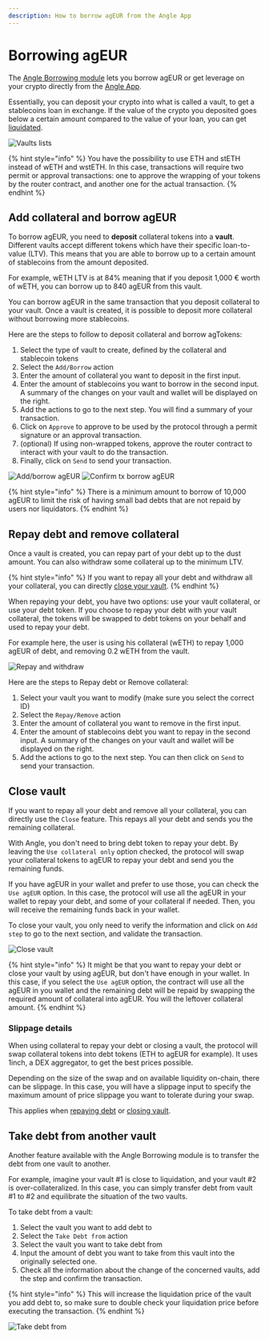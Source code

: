 ```yaml
---
description: How to borrow agEUR from the Angle App
---
```


# Borrowing agEUR 

The [Angle Borrowing module](/borrowing-module/README.md) lets you borrow agEUR or get leverage on your crypto directly from the [Angle App](https://app.angle.money/#/borrow). 

Essentially, you can deposit your crypto into what is called a vault, to get a stablecoins loan in exchange. If the value of the crypto you deposited goes below a certain amount compared to the value of your loan, you can get [liquidated](/borrowing-module/vaults/liquidations.md). 

![Vaults lists](../../.gitbook/assets/vaults-list2.png)

{% hint style="info" %}
You have the possibility to use ETH and stETH instead of wETH and wstETH. In this case, transactions will require two permit or approval transactions: one to approve the wrapping of your tokens by the router contract, and another one for the actual transaction. 
{% endhint %}

## Add collateral and borrow agEUR

To borrow agEUR, you need to **deposit** collateral tokens into a **vault**. Different vaults accept different tokens which have their specific loan-to-value (LTV). This means that you are able to borrow up to a certain amount of stablecoins from the amount deposited.  

For example, wETH LTV is at 84% meaning that if you deposit 1,000 € worth of wETH, you can borrow up to 840 agEUR from this vault. 

You can borrow agEUR in the same transaction that you deposit collateral to your vault. Once a vault is created, it is possible to deposit more collateral without borrowing more stablecoins. 

Here are the steps to follow to deposit collateral and borrow agTokens: 
1. Select the type of vault to create, defined by the collateral and stablecoin tokens
2. Select the `Add/Borrow` action
3. Enter the amount of collateral you want to deposit in the first input. 
4. Enter the amount of stablecoins you want to borrow in the second input. 
A summary of the changes on your vault and wallet will be displayed on the right. 
5.  Add the actions to go to the next step. You will find a summary of your transaction. 
6.  Click on `Approve` to approve to be used by the protocol through a permit signature or an approval transaction. 
7. (optional) If using non-wrapped tokens, approve the router contract to interact with your vault to do the transaction. 
8.  Finally, click on `Send` to send your transaction. 

![Add/borrow agEUR](../../.gitbook/assets/add-borrow.png)
![Confirm tx borrow agEUR](../../.gitbook/assets/confirm-tx-borrow.png)

{% hint style="info" %}
There is a minimum amount to borrow of 10,000 agEUR to limit the risk of having small bad debts that are not repaid by users nor liquidators. 
{% endhint %}


## Repay debt and remove collateral

Once a vault is created, you can repay part of your debt up to the dust amount. You can also withdraw some collateral up to the minimum LTV. 

{% hint style="info" %}
If you want to repay all your debt and withdraw all your collateral, you can directly [close your vault](#close-vault).
{% endhint %}

When repaying your debt, you have two options: use your vault collateral, or use your debt token. If you choose to repay your debt with your vault collateral, the tokens will be swapped to debt tokens on your behalf and used to repay your debt.  

For example here, the user is using his collateral (wETH) to repay 1,000 agEUR of debt, and removing 0.2 wETH from the vault. 

![Repay and withdraw](../../.gitbook/assets/repay-w-collat-withdraw.png)


Here are the steps to Repay debt or Remove collateral: 
1. Select your vault you want to modify (make sure you select the correct ID)
2. Select the `Repay/Remove` action
3. Enter the amount of collateral you want to remove in the first input. 
4. Enter the amount of stablecoins debt you want to repay in the second input. A summary of the changes on your vault and wallet will be displayed on the right. 
5.  Add the actions to go to the next step. You can then click on `Send` to send your transaction. 


## Close vault

If you want to repay all your debt and remove all your collateral, you can directly use the `Close` feature. This repays all your debt and sends you the remaining collateral. 

With Angle, you don't need to bring debt token to repay your debt. By leaving the `Use collateral only` option checked, the protocol will swap your collateral tokens to agEUR to repay your debt and send you the remaining funds. 

If you have agEUR in your wallet and prefer to use those, you can check the `Use agEUR` option. In this case, the protocol will use all the agEUR in your wallet to repay your debt, and some of your collateral if needed. Then, you will receive the remaining funds back in your wallet. 

To close your vault, you only need to verify the information and click on `Add step` to go to the next section, and validate the transaction. 

![Close vault](../../.gitbook/assets/close-vault.png)

{% hint style="info" %}
It might be that you want to repay your debt or close your vault by using agEUR, but don't have enough in your wallet. In this case, if you select the `Use agEUR` option, the contract will use all the agEUR in you wallet and the remaining debt will be repaid by swapping the required amount of collateral into agEUR. You will the leftover collateral amount. 
{% endhint %}

### Slippage details

When using collateral to repay your debt or closing a vault, the protocol will swap collateral tokens into debt tokens (ETH to agEUR for example). It uses 1inch, a DEX aggregator, to get the best prices possible. 

Depending on the size of the swap and on available liquidity on-chain, there can be slippage. In this case, you will have a slippage input to specify the maximum amount of price slippage you want to tolerate during your swap. 

This applies when [repaying debt](#repay-debt-and-remove-collateral) or [closing vault](#close-vault).


## Take debt from another vault

Another feature available with the Angle Borrowing module is to transfer the debt from one vault to another. 

For example, imagine your vault #1 is close to liquidation, and your vault #2 is over-collateralized. In this case, you can simply transfer debt from vault #1 to #2 and equilibrate the situation of the two vaults. 

To take debt from a vault: 
1. Select the vault you want to add debt to
2. Select the `Take Debt from` action
3. Select the vault you want to take debt from
4. Input the amount of debt you want to take from this vault into the originally selected one. 
5. Check all the information about the change of the concerned vaults, add the step and confirm the transaction. 

{% hint style="info" %}
This will increase the liquidation price of the vault you add debt to, so make sure to double check your liquidation price before executing the transaction. 
{% endhint %}

![Take debt from](../../.gitbook/assets/take-debt-from.png)

